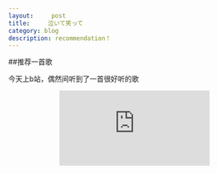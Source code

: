 ```yaml
---
layout:     post
title:     泣いて笑って
category: blog
description: recommendation！
---
```

##推荐一首歌

今天上b站，偶然间听到了一首很好听的歌
<p style="text-align:center"><embed src="http://lx.cdn.baidupcs.com/file/fdfb3a3dfcbabc476a7bd62b3320a7c3?bkt=p2-nj-918&xcode=de25945954a86c66d09779bd3a5a7f8230cf7bc9887a2e4fed03e924080ece4b&fid=2500693889-250528-870122163319568&time=1428500038&sign=FDTAXERLBH-DCb740ccc5511e5e8fedcff06b081203-78xckespxJ0NKJ%2B8KBmoTx%2FuaEY%3D&to=hc&fm=Nan,B,M,nc&sta_dx=11&sta_cs=479&sta_ft=mp3&sta_ct=2&newver=1&newfm=1&flow_ver=3&sl=75628623&expires=8h&rt=sh&r=139192063&mlogid=1911445726&vuk=925794269&vbdid=1287265407&fin=%E4%BD%90%E8%97%A4%E5%8F%B2%E6%9E%9C%20-%20%E6%B3%A3%E3%81%84%E3%81%A6%E7%AC%91%E3%81%A3%E3%81%A6.mp3&fn=%E4%BD%90%E8%97%A4%E5%8F%B2%E6%9E%9C%20-%20%E6%B3%A3%E3%81%84%E3%81%A6%E7%AC%91%E3%81%A3%E3%81%A6.mp3" ></embed></p>